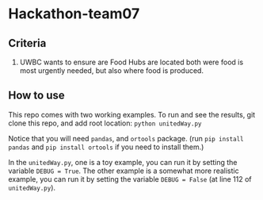 # Hackathon-team07

## Criteria
1. UWBC wants to ensure are Food Hubs are located both were food is most urgently needed, but also where food is produced.


## How to use
This repo comes with two working examples.
To run and see the results, git clone this repo, and add root location:
`python unitedWay.py`

Notice that you will need `pandas`, and `ortools` package.
(run `pip install pandas` and `pip install ortools` if you need to install them.)

In the `unitedWay.py`, one is a toy example, you can run it by setting the variable `DEBUG = True`. The other example is a somewhat more realistic example, you can run it by setting the variable `DEBUG = False` (at line 112 of `unitedWay.py`).